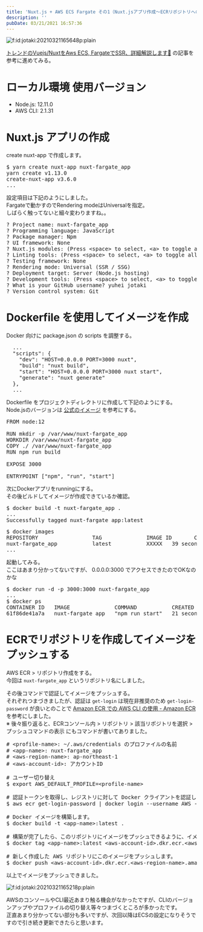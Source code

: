 ```yaml
---
title: 'Nuxt.js + AWS ECS Fargate その1（Nuxt.jsアプリ作成〜ECRリポジトリへのプッシュ）'
description: ''
pubDate: 03/21/2021 16:57:36
---
```


<p><span itemscope itemtype="http://schema.org/Photograph"><img src="/images/hatena/20210321165648.png" alt="f:id:jotaki:20210321165648p:plain" title="" class="hatena-fotolife" itemprop="image"></span></p>

<p><a href="https://www.ragate.co.jp/blog/articles/1947">トレンドのVuejs/NuxtをAws ECS, FargateでSSR、詳細解説します🚀</a> の記事を参考に進めてみる。</p>

<h1>ローカル環境 使用バージョン</h1>

<ul>
<li>Node.js: 12.11.0</li>
<li>AWS CLI: 2.1.31</li>
</ul>

<h1>Nuxt.js アプリの作成</h1>

<p>create nuxt-app で作成します。</p>

<pre class="code bash" data-lang="bash" data-unlink>$ yarn create nuxt-app nuxt-fargate_app
yarn create v1.13.0
create-nuxt-app v3.6.0
...</pre>

<p>設定項目は下記のようにしました。<br />
Fargateで動かすのでRendering modeはUniversalを指定。<br />
しばらく触ってないと細々変わりますね。。</p>

<pre class="code bash" data-lang="bash" data-unlink>? Project name: nuxt-fargate_app
? Programming language: JavaScript
? Package manager: Npm
? UI framework: None
? Nuxt.js modules: (Press &lt;space&gt; to select, &lt;a&gt; to toggle all, &lt;i&gt; to invert selection)
? Linting tools: (Press &lt;space&gt; to select, &lt;a&gt; to toggle all, &lt;i&gt; to invert selection)
? Testing framework: None
? Rendering mode: Universal (SSR / SSG)
? Deployment target: Server (Node.js hosting)
? Development tools: (Press &lt;space&gt; to select, &lt;a&gt; to toggle all, &lt;i&gt; to invert selection)
? What is your GitHub username? yuhei jotaki
? Version control system: Git</pre>

<h1>Dockerfile を使用してイメージを作成</h1>

<p>Docker 向けに package.json の scripts を調整する。</p>

<pre class="code lang-json" data-lang="json" data-unlink>  ...
  &quot;<span class="synStatement">scripts</span>&quot;: <span class="synSpecial">{</span>
    &quot;<span class="synStatement">dev</span>&quot;: &quot;<span class="synConstant">HOST=0.0.0.0 PORT=3000 nuxt</span>&quot;,
    &quot;<span class="synStatement">build</span>&quot;: &quot;<span class="synConstant">nuxt build</span>&quot;,
    &quot;<span class="synStatement">start</span>&quot;: &quot;<span class="synConstant">HOST=0.0.0.0 PORT=3000 nuxt start</span>&quot;,
    &quot;<span class="synStatement">generate</span>&quot;: &quot;<span class="synConstant">nuxt generate</span>&quot;
  <span class="synSpecial">}</span>,
  ...
</pre>

<p>Dockerfile をプロジェクトディレクトリに作成して下記のようにする。<br />
Node.jsのバージョンは <a href="https://hub.docker.com/_/node/">公式のイメージ</a> を参考にする。</p>

<pre class="code" data-lang="" data-unlink>FROM node:12

RUN mkdir -p /var/www/nuxt-fargate_app
WORKDIR /var/www/nuxt-fargate_app
COPY ./ /var/www/nuxt-fargate_app
RUN npm run build

EXPOSE 3000

ENTRYPOINT [&#34;npm&#34;, &#34;run&#34;, &#34;start&#34;]</pre>

<p>次にDockerアプリをrunningにする。<br />
その後ビルドしてイメージが作成できているか確認。</p>

<pre class="code bash" data-lang="bash" data-unlink>$ docker build -t nuxt-fargate_app .
...
Successfully tagged nuxt-fargate_app:latest</pre>

<pre class="code bash" data-lang="bash" data-unlink>$ docker images
REPOSITORY                 TAG              IMAGE ID       CREATED          SIZE
nuxt-fargate_app           latest           XXXXX   39 seconds ago   1.03GB
...</pre>

<p>起動してみる。<br />
ここはあまり分かってないですが、 0.0.0.0:3000 でアクセスできたのでOKなのかな</p>

<pre class="code bash" data-lang="bash" data-unlink>$ docker run -d -p 3000:3000 nuxt-fargate_app
...
$ docker ps
CONTAINER ID   IMAGE              COMMAND           CREATED          STATUS          PORTS                    NAMES
61f86de41a7a   nuxt-fargate_app   &#34;npm run start&#34;   21 seconds ago   Up 19 seconds   0.0.0.0:3000-&gt;3000/tcp   amazing_yalow</pre>

<h1>ECRでリポジトリを作成してイメージをプッシュする</h1>

<p>AWS ECR > リポジトリ作成をする。<br />
今回は <code>nuxt-fargate_app</code> というリポジトリ名にしました。</p>

<p>その後コマンドで認証してイメージをプッシュする。<br />
それぞれつまづきましたが、認証は <code>get-login</code> は現在非推奨のため <code>get-login-password</code> が良いとのことで <a href="https://docs.aws.amazon.com/ja_jp/AmazonECR/latest/userguide/getting-started-cli.html">Amazon ECR での AWS CLI の使用 - Amazon ECR</a> を参考にしました。<br />
※ 後々振り返ると、ECRコンソール内 > リポジトリ > 該当リポジトリを選択 > プッシュコマンドの表示 にもコマンドが書いてありました。</p>

<pre class="code bash" data-lang="bash" data-unlink># &lt;profile-name&gt;: ~/.aws/credentials のプロファイルの名前
# &lt;app-name&gt;: nuxt-fargate_app
# &lt;aws-region-name&gt;: ap-northeast-1
# &lt;aws-account-id&gt;: アカウントID

# ユーザー切り替え
$ export AWS_DEFAULT_PROFILE=&lt;profile-name&gt;

# 認証トークンを取得し、レジストリに対して Docker クライアントを認証します。
$ aws ecr get-login-password | docker login --username AWS --password-stdin https://&lt;aws-account-id&gt;.dkr.ecr.&lt;aws-region-name&gt;.amazonaws.com

# Docker イメージを構築します。
$ docker build -t &lt;app-name&gt;:latest .

# 構築が完了したら、このリポジトリにイメージをプッシュできるように、イメージにタグを付けます。
$ docker tag &lt;app-name&gt;:latest &lt;aws-account-id&gt;.dkr.ecr.&lt;aws-region-name&gt;.amazonaws.com/&lt;app-name&gt;:latest

# 新しく作成した AWS リポジトリにこのイメージをプッシュします。
$ docker push &lt;aws-account-id&gt;.dkr.ecr.&lt;aws-region-name&gt;.amazonaws.com/&lt;app-name&gt;:latest</pre>

<p>以上でイメージをプッシュできました。</p>

<p><span itemscope itemtype="http://schema.org/Photograph"><img src="/images/hatena/20210321165218.png" alt="f:id:jotaki:20210321165218p:plain" title="" class="hatena-fotolife" itemprop="image"></span></p>

<p>AWSのコンソールやCLI最近あまり触る機会がなかったですが、CLIのバージョンアップやプロファイルの切り替え等々つまづくところが多かったです。<br />
正直あまり分かってない部分も多いですが、次回以降はECSの設定になりそうですので引き続き更新できたらと思います。</p>
